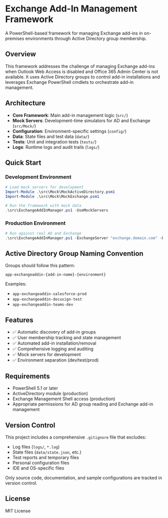 # Exchange Add-In Management Framework

A PowerShell-based framework for managing Exchange add-ins in on-premises environments through Active Directory group membership.

## Overview

This framework addresses the challenge of managing Exchange add-ins when Outlook Web Access is disabled and Office 365 Admin Center is not available. It uses Active Directory groups to control add-in installations and leverages Exchange PowerShell cmdlets to orchestrate add-in management.

## Architecture

- **Core Framework**: Main add-in management logic (`src/`)
- **Mock Servers**: Development-time simulators for AD and Exchange (`src/Mock/`)
- **Configuration**: Environment-specific settings (`config/`)
- **Data**: State files and test data (`data/`)
- **Tests**: Unit and integration tests (`tests/`)
- **Logs**: Runtime logs and audit trails (`logs/`)

## Quick Start

### Development Environment
```powershell
# Load mock servers for development
Import-Module .\src\Mock\MockActiveDirectory.psm1
Import-Module .\src\Mock\MockExchange.psm1

# Run the framework with mock data
.\src\ExchangeAddInManager.ps1 -UseMockServers
```

### Production Environment
```powershell
# Run against real AD and Exchange
.\src\ExchangeAddInManager.ps1 -ExchangeServer "exchange.domain.com" -Domain "domain.com"
```

## Active Directory Group Naming Convention

Groups should follow this pattern:
```
app-exchangeaddin-{add-in-name}-{environment}
```

Examples:
- `app-exchangeaddin-salesforce-prod`
- `app-exchangeaddin-docusign-test`
- `app-exchangeaddin-teams-dev`

## Features

- ✅ Automatic discovery of add-in groups
- ✅ User membership tracking and state management
- ✅ Automated add-in installation/removal
- ✅ Comprehensive logging and auditing
- ✅ Mock servers for development
- ✅ Environment separation (dev/test/prod)

## Requirements

- PowerShell 5.1 or later
- ActiveDirectory module (production)
- Exchange Management Shell access (production)
- Appropriate permissions for AD group reading and Exchange add-in management

## Version Control

This project includes a comprehensive `.gitignore` file that excludes:
- Log files (`logs/`, `*.log`)
- State files (`data/state.json`, etc.)
- Test reports and temporary files
- Personal configuration files
- IDE and OS-specific files

Only source code, documentation, and sample configurations are tracked in version control.

## License

MIT License